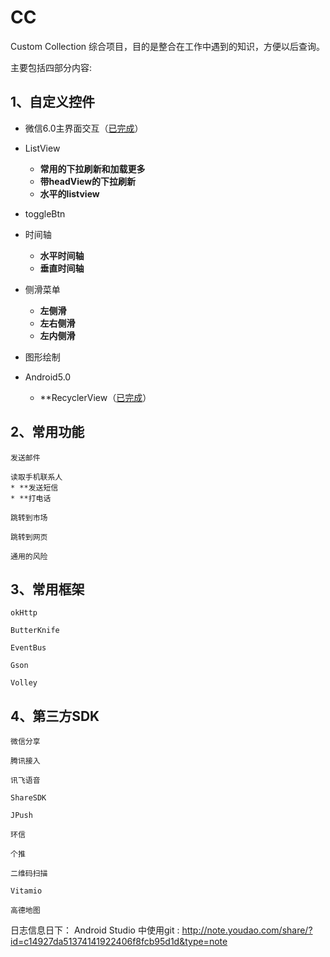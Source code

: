 # CC
Custom Collection 综合项目，目的是整合在工作中遇到的知识，方便以后查询。

主要包括四部分内容:

## 1、自定义控件
  
 * 微信6.0主界面交互（[已完成](http://note.youdao.com/share/?id=04dad8074a94c4f955a795e6e4f6161e&type=note)） 
  
 * ListView
    * **常用的下拉刷新和加载更多** 
    * **带headView的下拉刷新**
    * **水平的listview**
  
 * toggleBtn
  
 * 时间轴
    * **水平时间轴**
    * **垂直时间轴**

 * 侧滑菜单
    * **左侧滑**
    * **左右侧滑**
    * **左内侧滑**
  
 * 图形绘制
  
 * Android5.0
    * **RecyclerView（[已完成](http://note.youdao.com/share/?id=c9bd7c5567e54ed40c7891b4bd3c47d3&type=note)）
  
  
## 2、常用功能
  
    发送邮件
  
    读取手机联系人
    * **发送短信
    * **打电话
  
    跳转到市场
  
    跳转到网页
  
    通用的风险
  

## 3、常用框架

    okHttp
  
    ButterKnife
  
    EventBus
  
    Gson
  
    Volley
  
## 4、第三方SDK

    微信分享
  
    腾讯接入
  
    讯飞语音
  
    ShareSDK
  
    JPush
  
    环信
  
    个推
  
    二维码扫描
  
    Vitamio
  
    高德地图

日志信息日下：
Android Studio 中使用git : http://note.youdao.com/share/?id=c14927da51374141922406f8fcb95d1d&type=note
